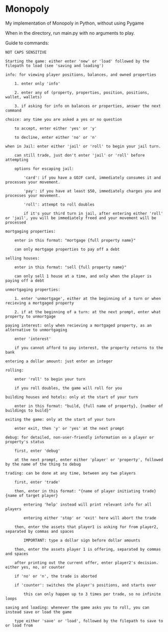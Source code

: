 # Monopoly
My implementation of Monopoly in Python, without using Pygame

When in the directory, run main.py with no arguments to play.

Guide to commands:

    NOT CAPS SENSITIVE

    Starting the game: either enter 'new' or 'load' followed by the filepath to load (see 'saving and loading')

    info: for viewing player positions, balances, and owned properties

        1. enter only 'info'

        2. enter any of (property, properties, position, positions, wallet, wallets)

        3. if asking for info on balances or properties, answer the next command

    choice: any time you are asked a yes or no question

        to accept, enter either 'yes' or 'y'

        to decline, enter either 'no' or 'n'

    when in Jail: enter either 'jail' or 'roll' to begin your jail turn.

        can still trade, just don't enter 'jail' or 'roll' before attempting

        options for escaping jail:
        
            'card': if you have a GOJF card, immediately consumes it and processes your movement.

            'pay': if you have at least $50, immediately charges you and processes your movement.

            'roll': attempt to roll doubles

            if it's your third turn in jail, after entering either 'roll' or 'jail', you will be immediately freed and your movement will be processed

    mortgaging properties:

        enter in this format: "mortgage {full property name}"

        can only mortgage properties to pay off a debt

    selling houses:

        enter in this format: "sell {full property name}"

        can only sell 1 house at a time, and only when the player is paying off a debt

    unmortgaging properties:
    
        1. enter 'unmortgage', either at the beginning of a turn or when recieving a mortgaged property

        2. if at the beginning of a turn: at the next prompt, enter what property to unmortgage

    paying interest: only when recieving a mortgaged property, as an alternative to unmortgaging

        enter 'interest'

        if you cannot afford to pay interest, the property returns to the bank

    entering a dollar amount: just enter an integer

    rolling:

        enter 'roll' to begin your turn

        if you roll doubles, the game will roll for you

    building houses and hotels: only at the start of your turn

        enter in this format: "build, {full name of property}, {number of buildings to build}"

    exiting the game: only at the start of your turn

        enter exit, then 'y' or 'yes' at the next prompt

    debug: for detailed, non-user-friendly information on a player or property's status

        first, enter 'debug'

        at the next prompt, enter either 'player' or 'property', followed by the name of the thing to debug

    trading: can be done at any time, between any two players

        first, enter 'trade'

        then, enter in this format: "{name of player initiating trade} {name of target player}

            entering 'help' instead will print relevant info for all players

            entering either 'stop' or 'exit' here will abort the trade

        then, enter the assets that player1 is asking for from player2, separated by commas and spaces

            IMPORTANT: type a dollar sign before dollar amounts

        then, enter the assets player 1 is offering, separated by commas and spaces

        after printing out the current offer, enter player2's decision. either yes, no, or counter

        if 'no' or 'n', the trade is aborted

        if 'counter': switches the player's positions, and starts over

            this can only happen up to 3 times per trade, so no infinite loops

    saving and loading: whenever the game asks you to roll, you can instead save or load the game

        type either 'save' or 'load', followed by the filepath to save to or load from